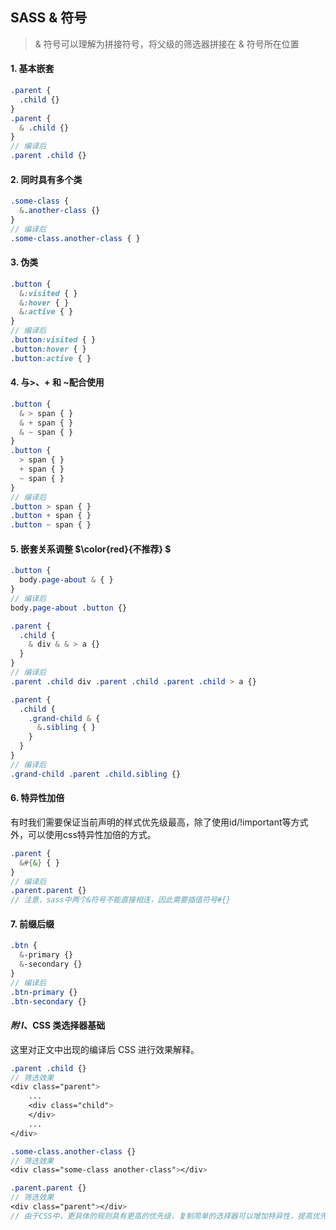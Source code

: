 ## SASS & 符号

> & 符号可以理解为拼接符号，将父级的筛选器拼接在 & 符号所在位置

#### 1. 基本嵌套
```scss
.parent {
  .child {}
}
.parent {
  & .child {}
}
// 编译后
.parent .child {}
```

#### 2. 同时具有多个类
```scss
.some-class {
  &.another-class {}
}
// 编译后
.some-class.another-class { }
```

#### 3. 伪类
```scss
.button {
  &:visited { }
  &:hover { }
  &:active { }
}
// 编译后
.button:visited { }
.button:hover { }
.button:active { }
```

#### 4. 与>、+ 和 ~配合使用
```scss
.button {
  & > span { }
  & + span { }
  & ~ span { }
}
.button {
  > span { }
  + span { }
  ~ span { }
}
// 编译后
.button > span { }
.button + span { }
.button ~ span { }
```

#### 5. 嵌套关系调整 $\color{red}{不推荐} $
```scss
.button {
  body.page-about & { }
}
// 编译后
body.page-about .button {}
```
```scss
.parent {
  .child {
    & div & & > a {}
  }
}
// 编译后
.parent .child div .parent .child .parent .child > a {}
```
```scss
.parent {
  .child {
    .grand-child & {
      &.sibling { }
    }
  }
}
// 编译后
.grand-child .parent .child.sibling {}
```

#### 6. 特异性加倍
有时我们需要保证当前声明的样式优先级最高，除了使用id/!important等方式外，可以使用css特异性加倍的方式。
```scss
.parent {
  &#{&} { }
}
// 编译后
.parent.parent {}
// 注意，sass中两个&符号不能直接相连，因此需要插值符号#{}
```

#### 7. 前缀后缀
```scss
.btn {
  &-primary {}
  &-secondary {}
}
// 编译后
.btn-primary {}
.btn-secondary {}
```

#### *附* $I$、CSS 类选择器基础
这里对正文中出现的编译后 CSS 进行效果解释。
```scss
.parent .child {}
// 筛选效果
<div class="parent">
    ...
    <div class="child">
    </div>
    ...
</div>
```
```scss
.some-class.another-class {}
// 筛选效果
<div class="some-class another-class"></div>
```
```scss
.parent.parent {}
// 筛选效果
<div class="parent"></div>
// 由于CSS中，更具体的规则具有更高的优先级，复制简单的选择器可以增加特异性，提高优先级
```